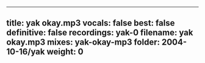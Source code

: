 
---
title: yak okay.mp3
vocals: false
best: false
definitive: false
recordings: yak-0
filename: yak okay.mp3
mixes: yak-okay-mp3
folder: 2004-10-16/yak
weight: 0
---
